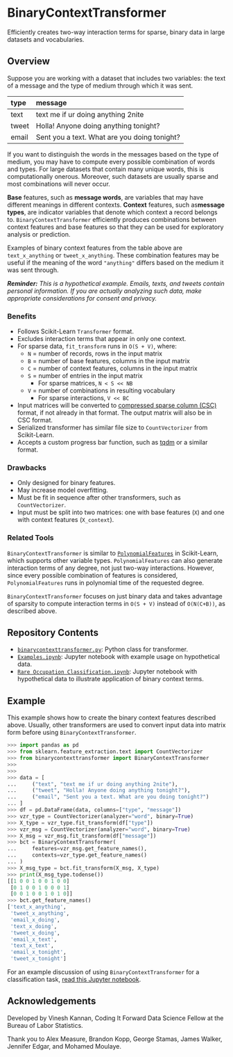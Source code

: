 # BinaryContextTransformer

Efficiently creates two-way interaction terms for sparse, binary data in large datasets and vocabularies.

## Overview

Suppose you are working with a dataset that includes two variables: the text of a message and the type of medium through which it was sent.

| type | message |
|:-|:-|
| text  | text me if ur doing anything 2nite |
| tweet | Holla! Anyone doing anything tonight? |
| email | Sent you a text. What are you doing tonight? |

If you want to distinguish the words in the messages based on the type of medium, you may have to compute every possible combination of words and types. For large datasets that contain many unique words, this is computationally onerous. Moreover, such datasets are usually sparse and most combinations will never occur.

**Base** features, such as **message words**, are variables that may have different meanings in different contexts. **Context** features, such as**message types**, are indicator variables that denote which context a record belongs to. `BinaryContextTransformer` efficiently produces combinations between context features and base features so that they can be used for exploratory analysis or prediction.

Examples of binary context features from the table above are `text_x_anything` or `tweet_x_anything`. These combination features may be useful if the meaning of the word `"anything"` differs based on the medium it was sent through.

_**Reminder:** This is a hypothetical example. Emails, texts, and tweets contain personal information. If you are actually analyzing such data, make appropriate considerations for consent and privacy._

### Benefits

- Follows Scikit-Learn `Transformer` format.
- Excludes interaction terms that appear in only one context.
- For sparse data, `fit_transform` runs in `O(S + V)`, where:
	- `N` = number of records, rows in the input matrix
    - `B` = number of base features, columns in the input matrix
    - `C` = number of context features, columns in the input matrix
    - `S` = number of entries in the input matrix
        - For sparse matrices, `N < S << NB`
	- `V` = number of combinations in resulting vocabulary
		- For sparse interactions, `V << BC`
- Input matrices will be converted to [compressed sparse column (CSC)](https://docs.scipy.org/doc/scipy/reference/generated/scipy.sparse.csc_matrix.html) format, if not already in that format. The output matrix will also be in CSC format.
- Serialized transformer has similar file size to `CountVectorizer` from Scikit-Learn.
- Accepts a custom progress bar function, such as [tqdm](https://github.com/tqdm/tqdm) or a similar format.

### Drawbacks

- Only designed for binary features.
- May increase model overfitting.
- Must be fit in sequence after other transformers, such as `CountVectorizer`.
- Input must be split into two matrices: one with base features (`X`) and one with context features (`X_context`).

### Related Tools

`BinaryContextTransformer` is similar to [`PolynomialFeatures`](https://scikit-learn.org/stable/modules/generated/sklearn.preprocessing.PolynomialFeatures.html) in Scikit-Learn, which supports other variable types. `PolynomialFeatures` can also generate interaction terms of any degree, not just two-way interactions. However, since every possible combination of features is considered, `PolynomialFeatures` runs in polynomial time of the requested degree.

`BinaryContextTransformer` focuses on just binary data and takes advantage of sparsity to compute interaction terms in `O(S + V)` instead of `O(N(C+B))`, as described above.

## Repository Contents

- [`binarycontexttransformer.py`](binarycontexttransformer.py): Python class for transformer.
- [`Examples.ipynb`](Examples.ipynb): Jupyter notebook with example usage on hypothetical data.
- [`Rare Occupation Classification.ipynb`](Rare%20Occupation%20Classification.ipynb): Jupyter notebook with hypothetical data to illustrate application of binary context terms.

## Example

This example shows how to create the binary context features described above. Usually, other transformers are used to convert input data into matrix form before using `BinaryContextTransformer`.

```python
>>> import pandas as pd
>>> from sklearn.feature_extraction.text import CountVectorizer
>>> from binarycontexttransformer import BinaryContextTransformer
>>> 
>>> 
>>> data = [
...     ("text", "text me if ur doing anything 2nite"),
...     ("tweet", "Holla! Anyone doing anything tonight?"),
...     ("email", "Sent you a text. What are you doing tonight?")
... ]
>>> df = pd.DataFrame(data, columns=["type", "message"])
>>> vzr_type = CountVectorizer(analyzer="word", binary=True)
>>> X_type = vzr_type.fit_transform(df["type"])
>>> vzr_msg = CountVectorizer(analyzer="word", binary=True)
>>> X_msg = vzr_msg.fit_transform(df["message"])
>>> bct = BinaryContextTransformer(
...     features=vzr_msg.get_feature_names(),
...     contexts=vzr_type.get_feature_names()
... )
>>> X_msg_type = bct.fit_transform(X_msg, X_type)
>>> print(X_msg_type.todense())
[[1 0 0 1 0 0 1 0 0]
 [0 1 0 0 1 0 0 0 1]
 [0 0 1 0 0 1 0 1 0]]
>>> bct.get_feature_names()
['text_x_anything',
 'tweet_x_anything',
 'email_x_doing',
 'text_x_doing',
 'tweet_x_doing',
 'email_x_text',
 'text_x_text',
 'email_x_tonight',
 'tweet_x_tonight']
```

For an example discussion of using `BinaryContextTransformer` for a classification task, [read this Jupyter notebook](Rare%20Occupation%20Classification.ipynb).

## Acknowledgements

Developed by Vinesh Kannan, Coding It Forward Data Science Fellow at the Bureau of Labor Statistics.

Thank you to Alex Measure, Brandon Kopp, George Stamas, James Walker, Jennifer Edgar, and Mohamed Moulaye.
